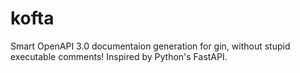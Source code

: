# kofta
Smart OpenAPI 3.0 documentaion generation for gin, without stupid executable comments! Inspired by Python's FastAPI.
